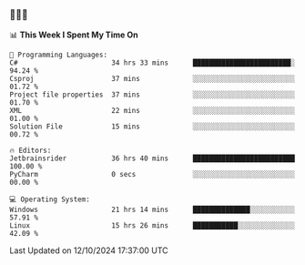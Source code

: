 ### 👋👋👋
<!--START_SECTION:waka-->
📊 **This Week I Spent My Time On** 

```text
💬 Programming Languages: 
C#                       34 hrs 33 mins      ████████████████████████░   94.24 % 
Csproj                   37 mins             ░░░░░░░░░░░░░░░░░░░░░░░░░   01.72 % 
Project file properties  37 mins             ░░░░░░░░░░░░░░░░░░░░░░░░░   01.70 % 
XML                      22 mins             ░░░░░░░░░░░░░░░░░░░░░░░░░   01.00 % 
Solution File            15 mins             ░░░░░░░░░░░░░░░░░░░░░░░░░   00.72 % 

🔥 Editors: 
Jetbrainsrider           36 hrs 40 mins      █████████████████████████   100.00 % 
PyCharm                  0 secs              ░░░░░░░░░░░░░░░░░░░░░░░░░   00.00 % 

💻 Operating System: 
Windows                  21 hrs 14 mins      ██████████████░░░░░░░░░░░   57.91 % 
Linux                    15 hrs 26 mins      ███████████░░░░░░░░░░░░░░   42.09 % 
```


 Last Updated on 12/10/2024 17:37:00 UTC
<!--END_SECTION:waka-->
